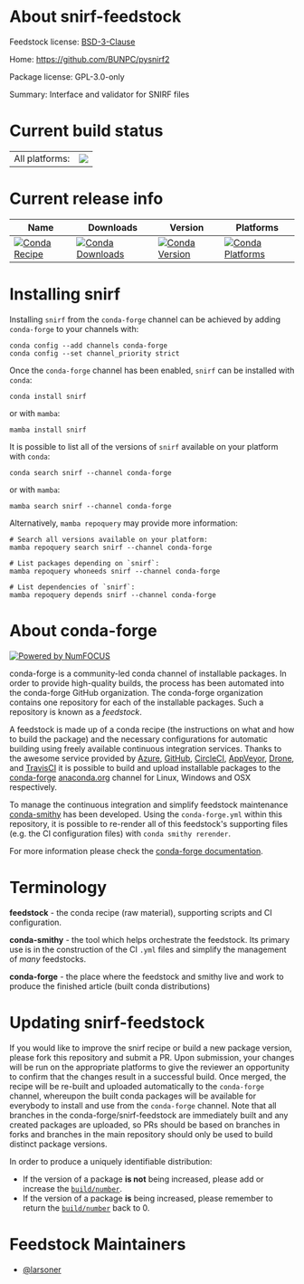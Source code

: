 About snirf-feedstock
=====================

Feedstock license: [BSD-3-Clause](https://github.com/conda-forge/snirf-feedstock/blob/main/LICENSE.txt)

Home: https://github.com/BUNPC/pysnirf2

Package license: GPL-3.0-only

Summary: Interface and validator for SNIRF files

Current build status
====================


<table><tr><td>All platforms:</td>
    <td>
      <a href="https://dev.azure.com/conda-forge/feedstock-builds/_build/latest?definitionId=20755&branchName=main">
        <img src="https://dev.azure.com/conda-forge/feedstock-builds/_apis/build/status/snirf-feedstock?branchName=main">
      </a>
    </td>
  </tr>
</table>

Current release info
====================

| Name | Downloads | Version | Platforms |
| --- | --- | --- | --- |
| [![Conda Recipe](https://img.shields.io/badge/recipe-snirf-green.svg)](https://anaconda.org/conda-forge/snirf) | [![Conda Downloads](https://img.shields.io/conda/dn/conda-forge/snirf.svg)](https://anaconda.org/conda-forge/snirf) | [![Conda Version](https://img.shields.io/conda/vn/conda-forge/snirf.svg)](https://anaconda.org/conda-forge/snirf) | [![Conda Platforms](https://img.shields.io/conda/pn/conda-forge/snirf.svg)](https://anaconda.org/conda-forge/snirf) |

Installing snirf
================

Installing `snirf` from the `conda-forge` channel can be achieved by adding `conda-forge` to your channels with:

```
conda config --add channels conda-forge
conda config --set channel_priority strict
```

Once the `conda-forge` channel has been enabled, `snirf` can be installed with `conda`:

```
conda install snirf
```

or with `mamba`:

```
mamba install snirf
```

It is possible to list all of the versions of `snirf` available on your platform with `conda`:

```
conda search snirf --channel conda-forge
```

or with `mamba`:

```
mamba search snirf --channel conda-forge
```

Alternatively, `mamba repoquery` may provide more information:

```
# Search all versions available on your platform:
mamba repoquery search snirf --channel conda-forge

# List packages depending on `snirf`:
mamba repoquery whoneeds snirf --channel conda-forge

# List dependencies of `snirf`:
mamba repoquery depends snirf --channel conda-forge
```


About conda-forge
=================

[![Powered by
NumFOCUS](https://img.shields.io/badge/powered%20by-NumFOCUS-orange.svg?style=flat&colorA=E1523D&colorB=007D8A)](https://numfocus.org)

conda-forge is a community-led conda channel of installable packages.
In order to provide high-quality builds, the process has been automated into the
conda-forge GitHub organization. The conda-forge organization contains one repository
for each of the installable packages. Such a repository is known as a *feedstock*.

A feedstock is made up of a conda recipe (the instructions on what and how to build
the package) and the necessary configurations for automatic building using freely
available continuous integration services. Thanks to the awesome service provided by
[Azure](https://azure.microsoft.com/en-us/services/devops/), [GitHub](https://github.com/),
[CircleCI](https://circleci.com/), [AppVeyor](https://www.appveyor.com/),
[Drone](https://cloud.drone.io/welcome), and [TravisCI](https://travis-ci.com/)
it is possible to build and upload installable packages to the
[conda-forge](https://anaconda.org/conda-forge) [anaconda.org](https://anaconda.org/)
channel for Linux, Windows and OSX respectively.

To manage the continuous integration and simplify feedstock maintenance
[conda-smithy](https://github.com/conda-forge/conda-smithy) has been developed.
Using the ``conda-forge.yml`` within this repository, it is possible to re-render all of
this feedstock's supporting files (e.g. the CI configuration files) with ``conda smithy rerender``.

For more information please check the [conda-forge documentation](https://conda-forge.org/docs/).

Terminology
===========

**feedstock** - the conda recipe (raw material), supporting scripts and CI configuration.

**conda-smithy** - the tool which helps orchestrate the feedstock.
                   Its primary use is in the construction of the CI ``.yml`` files
                   and simplify the management of *many* feedstocks.

**conda-forge** - the place where the feedstock and smithy live and work to
                  produce the finished article (built conda distributions)


Updating snirf-feedstock
========================

If you would like to improve the snirf recipe or build a new
package version, please fork this repository and submit a PR. Upon submission,
your changes will be run on the appropriate platforms to give the reviewer an
opportunity to confirm that the changes result in a successful build. Once
merged, the recipe will be re-built and uploaded automatically to the
`conda-forge` channel, whereupon the built conda packages will be available for
everybody to install and use from the `conda-forge` channel.
Note that all branches in the conda-forge/snirf-feedstock are
immediately built and any created packages are uploaded, so PRs should be based
on branches in forks and branches in the main repository should only be used to
build distinct package versions.

In order to produce a uniquely identifiable distribution:
 * If the version of a package **is not** being increased, please add or increase
   the [``build/number``](https://docs.conda.io/projects/conda-build/en/latest/resources/define-metadata.html#build-number-and-string).
 * If the version of a package **is** being increased, please remember to return
   the [``build/number``](https://docs.conda.io/projects/conda-build/en/latest/resources/define-metadata.html#build-number-and-string)
   back to 0.

Feedstock Maintainers
=====================

* [@larsoner](https://github.com/larsoner/)

